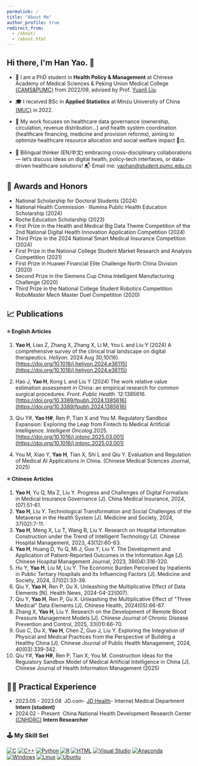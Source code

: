 ```yaml
---
permalink: /
title: "About Me"
author_profile: true
redirect_from: 
  - /about/
  - /about.html
---
```



## Hi there, I'm Han Yao. 👋
* 🔭 I am a PhD student in **Health Policy & Management** at Chinese Academy of Medical Sciences & Peking Union Medical College [(CAMS&PUMC)](https://www.pumc.edu.cn/) from 2022/09, advised by Prof. [Yuanli Liu](http://pumc.teacher.360eol.com/teacherBasic/preview?teacherId=4919&previewCode=). 

* 🎓 I received BSc in **Applied Statistics** at Minzu University of China [(MUC)](https://www.muc.edu.cn/) in 2022. 

* 🌱 My work focuses on healthcare data governance (ownership, circulation, revenue distribution…) and health system coordination (healthcare financing, medicine and provision reforms), aiming to optimize healthcare resource allocation and social welfare impact 🏥⚖️.

* 🌋 Bilingual thinker (EN/中文) embracing cross-disciplinary collaborations — let’s discuss ideas on digital health, policy-tech interfaces, or data-driven healthcare solutions! 📬 Email me: yaohan@student.pumc.edu.cn



🔖 Awards and Honors
------
-   National Scholarship for Doctoral Students (2024)
-   National Health Commission · Illumina Public Health Education Scholarship (2024)
-   Roche Education Scholarship (2023)
-   First Prize in the Health and Medical Big Data Theme Competition of the 2nd National Digital Health Innovation Application Competition (2024)
-   Third Prize in the 2024 National Smart Medical Insurance Competition (2024)
-   First Prize in the National College Student Market Research and Analysis Competition (2021)
-   First Prize in Huawei Financial Elite Challenge North China Division (2020)
-   Second Prize in the Siemens Cup China Intelligent Manufacturing Challenge (2020)
-   Third Prize in the National College Student Robotics Competition RoboMaster Mech Master Duel Competition (2020)


📈 Publications
------
**⭐ English Articles**

1.  **Yao H**, Liao Z, Zhang X, Zhang X, Li M, You L and Liu Y (2024) A comprehensive survey of the clinical trial landscape on digital therapeutics. *Heliyon*. 2024 Aug 30;10(16). [https://doi.org/10.1016/j.heliyon.2024.e36115](https://doi.org/10.1016/j.heliyon.2024.e36115)
        
1.  Hao J, **Yao H**, Kong L and Liu Y (2024) The work relative value estimation assessment in China: an empirical research for common surgical procedures. *Front. Public Health*. 12:1385616. [https://doi.org/10.3389/fpubh.2024.1385616](https://doi.org/10.3389/fpubh.2024.1385616)

        
1.  Qiu Y#, **Yao H#**, Ren P, Tian X and You M. Regulatory Sandbox Expansion: Exploring the Leap from Fintech to Medical Artificial Intelligence. *Intelligent Oncolog*.2025. [https://doi.org/10.1016/j.intonc.2025.03.001](https://doi.org/10.1016/j.intonc.2025.03.001)


1.  You M, Xiao Y, **Yao H**, Tian X, Shi L and Qiu Y. Evaluation and Regulation of Medical AI Applications in China. (Chinese Medical Sciences Journal, 2025)

   

**⭐ Chinese Articles**
1.  **Yao H**, Yu Q, Ma Z, Liu Y. Progress and Challenges of Digital Formalism in Medical Insurance Governance [J]. China Medical Insurance, 2024, (07):51-61.
1.  **Yao H**, Liu Y. Technological Transformation and Social Challenges of the Metaverse in the Health System [J]. Medicine and Society, 2024, 37(02):7-11.
1.  **Yao H**, Meng X, Lu T, Wang B, Liu Y. Research on Hospital Information Construction under the Trend of Intelligent Technology [J]. Chinese Hospital Management, 2023, 43(12):60-63.
1.  **Yao H**, Huang D, Yu Q, Mi J, Guo Y, Liu Y. The Development and Application of Patient-Reported Outcomes in the Information Age [J]. Chinese Hospital Management Journal, 2023, 39(04):316-320.
1.  Hu Y, **Yao H**, Liu M, Liu Y. The Economic Burden Perceived by Inpatients in Public Tertiary Hospitals and Its Influencing Factors [J]. Medicine and Society, 2024, 37(02):33-39.
1.  Qiu Y, **Yao H**, Ren P, Gu X. Unleashing the Multiplicative Effect of Data Elements [N]. Health News, 2024-04-22(007).
1.  Qiu Y, **Yao H**, Ren P, Gu X. Unleashing the Multiplicative Effect of "Three Medical" Data Elements [J]. Chinese Health, 2024(05):66-67.
1.  Zhang X, **Yao H**, Liu Y. Research on the Development of Remote Blood Pressure Management Models [J]. Chinese Journal of Chronic Disease Prevention and Control, 2025, 33(01):66-70.
1.  Guo C, Du X, **Yao H**, Chen Z, Guo J, Liu Y. Exploring the Integration of Physical and Medical Practices from the Perspective of Building a Healthy China [J]. Chinese Journal of Public Health Management, 2024, 40(03):339-342.
1.  Qiu Y#, **Yao H#**, Ren P, Tian X, You M. Construction Ideas for the Regulatory Sandbox Model of Medical Artificial Intelligence in China [J]. Chinese Journal of Health Information Management (2025)



🧑‍💻 Practical Experience
------
-   2023.05 - 2023.08      JD.com- [JD Health](https://www.jdh.com/)- Internet Medical Department     **Intern (student)**
-   2024.02 - Present      China National Health Development Research Center [(CNHDRC)](http://www.nhei.cn/)    **Intern Researcher**


### 🕹️ My Skill Set

[![C](https://img.shields.io/badge/C-00599C?logo=c&logoColor=white)](#)
[![C++](https://img.shields.io/badge/C++-%2300599C.svg?logo=c%2B%2B&logoColor=white)](#)
[![Python](https://img.shields.io/badge/Python-3776AB?logo=python&logoColor=fff)](#)
[![R](https://img.shields.io/badge/R-%23276DC3.svg?logo=r&logoColor=white)](#)
[![HTML](https://img.shields.io/badge/HTML-%23E34F26.svg?logo=html5&logoColor=white)](#)
[![Visual Studio](https://custom-icon-badges.demolab.com/badge/Visual%20Studio-5C2D91.svg?&logo=visual-studio&logoColor=white)](#) 
[![Anaconda](https://img.shields.io/badge/Anaconda-44A833?logo=anaconda&logoColor=fff)](#)
[![Windows](https://custom-icon-badges.demolab.com/badge/Windows-0078D6?logo=windows11&logoColor=white)](#)
[![Linux](https://img.shields.io/badge/Linux-FCC624?logo=linux&logoColor=black)](#)
[![Ubuntu](https://img.shields.io/badge/Ubuntu-E95420?logo=ubuntu&logoColor=white)](#)


